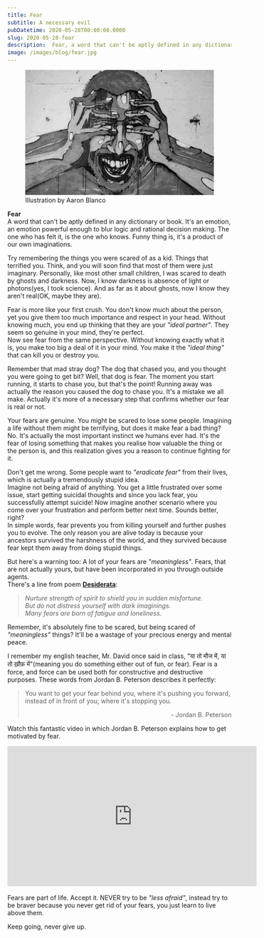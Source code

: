 ```yaml
---
title: Fear
subtitle: A necessary evil
pubDatetime: 2020-05-28T00:00:00.0000
slug: 2020-05-28-fear
description:  Fear, a word that can't be aptly defined in any dictionary or book. It's an emotion, an emotion powerful enough to blur logic and rational decision making. The one who has felt it, is the one who knows how it feels. Funny thing is, it's a product of our own imaginations.
image: /images/blog/fear.jpg
---
```


<figure>
    <img src='/images/blog/fear.jpg' alt='Fear' />
    <figcaption>Illustration by Aaron Blanco</figcaption>
</figure>    

**Fear**    
A word that can't be aptly defined in any dictionary or book. It's an emotion, an emotion powerful enough to blur logic and rational decision making. The one who has felt it, is the one who knows. Funny thing is, it's a product of our own imaginations.

Try remembering the things you were scared of as a kid. Things that terrified you. Think, and you will soon find that most of them were just imaginary. Personally, like most other small children, I was scared to death by ghosts and darkness. Now, I know darkness is absence of light or photons(yes, I took science). And as far as it about ghosts, now I know they aren't real(OK, maybe they are).

Fear is more like your first crush. You don't know much about the person, yet you give them too much importance and respect in your head. Without knowing much, you end up thinking that they are your *"ideal partner"*. They seem so genuine in your mind, they're perfect.    
Now see fear from the same perspective. Without knowing exactly what it is, you make too big a deal of it in your mind. You make it the *"ideal thing"* that can kill you or destroy you.

Remember that mad stray dog? The dog that chased you, and you thought you were going to get bit? Well, that dog is fear. The moment you start running, it starts to chase you, but that's the point! Running away was actually the reason you caused the dog to chase you. It's a mistake we all make. Actually it's more of a necessary step that confirms whether our fear is real or not.

Your fears are genuine. You might be scared to lose some people. Imagining a life without them might be terrifying, but does it make fear a bad thing? No. It's actually the most important instinct we humans ever had. It's the fear of losing something that makes you realise how valuable the thing or the person is, and this realization gives you a reason to continue fighting for it.

Don't get me wrong. Some people want to *"eradicate fear"* from their lives, which is actually a tremendously stupid idea.    
Imagine not being afraid of anything. You get a little frustrated over some issue, start getting suicidal thoughts and since you lack fear, you successfully attempt suicide! Now imagine another scenario where you come over your frustration and perform better next time. Sounds better, right?    
In simple words, fear prevents you from killing yourself and further pushes you to evolve. The only reason you are alive today is because your ancestors survived the harshness of the world, and they survived because fear kept them away from doing stupid things.

But here's a warning too: A lot of your fears are *"meaningless"*. Fears, that are not actually yours, but have been incorporated in you through outside agents.    
There's a line from poem **[Desiderata](https://www.desiderata.com/desiderata.html)**:    
>*Nurture strength of spirit to shield you in sudden misfortune.    
>But do not distress yourself with dark imaginings.    
>Many fears are born of fatigue and loneliness.*

Remember, it's absolutely fine to be scared, but being scared of *"meaningless"* things? It'll be a wastage of your precious energy and mental peace.

I remember my english teacher, Mr. David once said in class, "या तो मौज में, या तो ख़ौफ़ में"(meaning you do something either out of fun, or fear). Fear is a force, and force can be used both for constructive and destructive purposes. These words from Jordan B. Peterson describes it perfectly:
>You want to get your fear behind you, where it's pushing you forward, instead of in front of you, where it's stopping you.
> <div style="text-align: right"> - Jordan B. Peterson </div>

Watch this fantastic video in which Jordan B. Peterson explains how to get motivated by fear.    

<iframe width="560" height="315" src="https://www.youtube.com/embed/1W9bGi5Yc1c" frameborder="0" allow="accelerometer; autoplay; encrypted-media; gyroscope; picture-in-picture" allowfullscreen></iframe>

Fears are part of life. Accept it. NEVER try to be *"less afraid"*, instead try to be braver because you never get rid of your fears, you just learn to live above them.

Keep going, never give up.